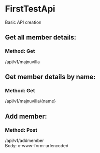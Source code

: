 # FirstTestApi
Basic API creation <br>

## Get all member details:<br>
### Method: Get<br>
/api/v1/majnuvilla<br>

## Get member details by name:<br>
### Method: Get<br>
/api/v1/majnuvilla/{name}<br>


## Add member:<br>
### Method: Post<br>
/api/v1/addmember<br>
Body:  x-www-form-urlencoded<br>
<name>  		<Value><br>
<organization>  <Value><br>
<location>  	<Value><br>